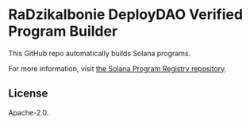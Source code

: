 # RaDzikalbonie  DeployDAO Verified Program Builder

This GitHub repo automatically builds Solana programs.

For more information, visit [the Solana Program Registry repository](https://github.com/DeployDAO/solana-program-registry).

## License

Apache-2.0.
